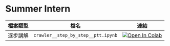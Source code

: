 # **Summer Intern**

| 檔案類型 | 檔名                               | 連結                                                                                                                                                                                               |
|:--------:| ---------------------------------- | -------------------------------------------------------------------------------------------------------------------------------------------------------------------------------------------------- |
| 逐步講解 | `crawler__step_by_step__ptt.ipynb` | [![Open In Colab](https://colab.research.google.com/assets/colab-badge.svg)](https://colab.research.google.com/github/hsiangjenli/2023-summer-intern/blob/master/crawler__step_by_step__ptt.ipynb) |
